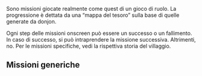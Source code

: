Sono missioni giocate realmente come quest di un gioco di ruolo. La progressione è dettata da una “mappa del tesoro” sulla base di quelle generate da donjon. 

Ogni step delle missioni onscreen può essere un successo o un fallimento. In caso di successo, si può intraprendere la missione successiva. Altrimenti, no.
Per le missioni specifiche, vedi la rispettiva storia del villaggio.

## Missioni generiche


